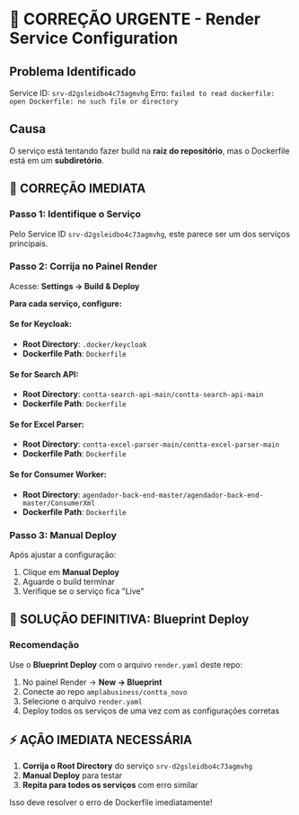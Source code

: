 # 🚨 CORREÇÃO URGENTE - Render Service Configuration

## Problema Identificado
Service ID: `srv-d2gsleidbo4c73agmvhg`
Erro: `failed to read dockerfile: open Dockerfile: no such file or directory`

## Causa
O serviço está tentando fazer build na **raiz do repositório**, mas o Dockerfile está em um **subdiretório**.

## 🔧 CORREÇÃO IMEDIATA

### Passo 1: Identifique o Serviço
Pelo Service ID `srv-d2gsleidbo4c73agmvhg`, este parece ser um dos serviços principais.

### Passo 2: Corrija no Painel Render
Acesse: **Settings → Build & Deploy**

**Para cada serviço, configure:**

#### Se for Keycloak:
- **Root Directory**: `.docker/keycloak`
- **Dockerfile Path**: `Dockerfile`

#### Se for Search API:
- **Root Directory**: `contta-search-api-main/contta-search-api-main`
- **Dockerfile Path**: `Dockerfile`

#### Se for Excel Parser:
- **Root Directory**: `contta-excel-parser-main/contta-excel-parser-main`
- **Dockerfile Path**: `Dockerfile`

#### Se for Consumer Worker:
- **Root Directory**: `agendador-back-end-master/agendador-back-end-master/ConsumerXml`
- **Dockerfile Path**: `Dockerfile`

### Passo 3: Manual Deploy
Após ajustar a configuração:
1. Clique em **Manual Deploy**
2. Aguarde o build terminar
3. Verifique se o serviço fica "Live"

## 🎯 SOLUÇÃO DEFINITIVA: Blueprint Deploy

### Recomendação
Use o **Blueprint Deploy** com o arquivo `render.yaml` deste repo:
1. No painel Render → **New → Blueprint**
2. Conecte ao repo `amplabusiness/contta_novo`
3. Selecione o arquivo `render.yaml`
4. Deploy todos os serviços de uma vez com as configurações corretas

## ⚡ AÇÃO IMEDIATA NECESSÁRIA
1. **Corrija o Root Directory** do serviço `srv-d2gsleidbo4c73agmvhg`
2. **Manual Deploy** para testar
3. **Repita para todos os serviços** com erro similar

Isso deve resolver o erro de Dockerfile imediatamente!

